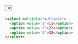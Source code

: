 #  <select> 多选-multiple

```html
<select multiple="multiple">
  <option value='1'>11</option>
  <option value='2'>22</option>
  <option value='3'>33</option>
</select>
```



